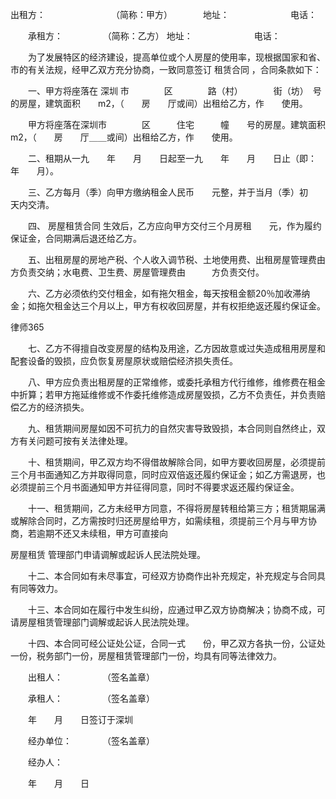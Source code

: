 
 出租方：　　　　　　　　（简称：甲方）　　　　地址：　　　　　　　电话：



　　承租方：　　　 　       （简称：乙方）        地址：　　　　　　　电话：



　　为了发展特区的经济建设，提高单位或个人房屋的使用率，现根据国家和省、市的有关法规，经甲乙双方充分协商，一致同意签订
租赁合同
，合同条款如下：



　　一、甲方将座落在
深圳
市　　　　区　　　　路（村）　　　　街（坊）　号的房屋，建筑面积　　m2，（　　房　　厅或间）出租给乙方，作　　使用。



　　甲方将座落在深圳市　　　　区　　　住宅　　　幢　　号的房屋。建筑面积　　　m2，（　　房　　厅＿＿或间）出租给乙方，作　　使用。



　　二、租期从一九　　年　　月　　日起至一九　　年　　月　　日止（即：　年　　月）。



　　三、乙方每月（季）向甲方缴纳租金人民币　　元整，并于当月（季）初　　天内交清。



　　四、
房屋租赁合同
生效后，乙方应向甲方交付三个月房租　　元，作为履约保证金，合同期满后退还给乙方。



　　五、出租房屋的房地产税、个人收入调节税、土地使用费、出租房屋管理费由　　方负责交纳；水电费、卫生费、房屋管理费由　　　方负责交付。



　　六、乙方必须依约交付租金，如有拖欠租金，每天按租金额20％加收滞纳金；如拖欠租金达三个月以上，甲方有权收回房屋，并有权拒绝返还履约保证金。







 
律师365






　　七、乙方不得擅自改变房屋的结构及用途，乙方因故意或过失造成租用房屋和配套设备的毁损，应负恢复房屋原状或赔偿经济损失责任。







　　八、甲方应负责出租房屋的正常维修，或委托承租方代行维修，维修费在租金中折算；若甲方拖延维修或不作委托维修造成房屋毁损，乙方不负责任，并负责赔偿乙方的经济损失。







　　九、租赁期间房屋如因不可抗力的自然灾害导致毁损，本合同则自然终止，双方有关问题可按有关法律处理。







　　十、租赁期间，甲乙双方均不得借故解除合同，如甲方要收回房屋，必须提前三个月书面通知乙方并取得同意，同时应双倍返还履约保证金；如乙方需退房，也必须提前三个月书面通知甲方并征得同意，同时不得要求返还履约保证金。







　　十一、租赁期间，乙方未经甲方同意，不得将房屋转租给第三方；租赁期届满或解除合同时，乙方需按时归还房屋给甲方，如需续租，须提前三个月与甲方协商，若逾期不还又未续租，甲方可直接向

房屋租赁
管理部门申请调解或起诉人民法院处理。







　　十二、本合同如有未尽事宜，可经双方协商作出补充规定，补充规定与合同具有同等效力。







　　十三、本合同如在履行中发生纠纷，应通过甲乙双方协商解决；协商不成，可请房屋租赁管理部门调解或起诉人民法院处理。







　　十四、本合同可经公证处公证，合同一式　　份，甲乙双方各执一份，公证处一份，税务部门一份，房屋租赁管理部门一份，均具有同等法律效力。







　　出租人：　　　　　（签名盖章）







　　承租人：　　　　　（签名盖章）







　　年　　月　　日签订于深圳







　　经办单位：　　　　（签名盖章）







　　经办人：







　　年　　月　　日 


 

 
 
 
 
 
  


  
 

  


  


  
 
 
 
 


